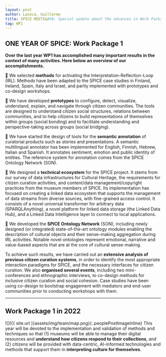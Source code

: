 ```yaml
---
layout: post
author: Laseca, Guillermo
title: SPICE MEETS&#58; Special update about the advances in Work Package 1
tag: WP1
---
```



## ONE YEAR OF SPICE: Work Package 1

**Over the last year WP1 has accomplished many important results in the context of many activities. Here below an overview of our accomplishments.**

🔸 We selected **methods** for activating the Interpretation-Reflection-Loop (IRL). Methods have been adapted to the SPICE case studies in Finland, Ireland, Spain, Italy and Israel, and partly implemented with prototypes and co-design workshops.

🔸 We have developed **prototypes** to configure, detect, visualize, understand, explain, and navigate through citizen communities. The tools are designed to understand citizen social structures, relations between communities, and to help citizens to build representations of themselves within groups (social bonding) and to facilitate understanding and perspective-taking across groups (social bridging).

🔸 We have started the design of tools for the **semantic annotation** of curatorial products such as stories and presentations. A semantic multilingual annotator has been implemented for English, Finnish, Hebrew, Italian and Spanish. It annotates sentiment, emotion and public identity of entities. The reference system for annotation comes from the SPICE Ontology Network (SON). 

🔸 We designed a **technical ecosystem** for the SPICE project. It stems from our survey of data infrastructures for Cultural Heritage, the requirements for citizen curation activities, and content/data management/copyright practices from the museum members of SPICE. Its implementation has focused on creating a linked data ecosystem that supports the management of data streams from diverse sources, with fine-grained access control. It  consists of a novel universal transformer for arbitrary data (SPARQLAnything), a novel platform for linked data storage (the Linked Data Hub), and a Linked Data Intelligence layer to connect to local applications.

🔸 We developed the **SPICE Ontology Network** (SON), including newly designed (or integrated) state-of-the-art ontology modules enabling the description of cultural objects and their sense-making aggregation during IRL activities. Notable novel ontologies represent emotional, narrative and value-based aspects that are at the core of cultural sense-making.

To achieve such results, we have carried out an **extensive analysis of previous citizen curation systems**, in order to identify the most appropriate interaction paradigms for SPICE, and the necessary interfaces for citizen curation. We also **organised several events**, including two mini-conferences and ethnographic interviews, to co-design methods for inclusive citizen curation and social cohesion. Case studies have been using co-design to bootstrap engagement with mediators and end-user communities prior to conducting workshops with them.

***
## Work Package 1 in 2022

![]({{ site.url }}assets/img/team/map.png){:.peoplePostImageInline} This year will be devoted to the implementation and validation of methods and techniques so that (1) museums will be able to manage their digital resources and **understand how citizens respond to their collections**, and (2) citizens will be provided with data-centric, AI-informed technologies and methods that support them in **interpreting culture for themselves**.